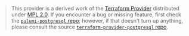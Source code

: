 > This provider is a derived work of the [Terraform Provider](https://github.com/cyrilgdn/terraform-provider-postgresql)
> distributed under [MPL 2.0](https://www.mozilla.org/en-US/MPL/2.0/). If you encounter a bug or missing feature,
> first check the [`pulumi-postgresql` repo](https://github.com/pulumi/pulumi-postgresql/issues); however, if that doesn't turn up anything,
> please consult the source [`terraform-provider-postgresql` repo](https://github.com/cyrilgdn/terraform-provider-postgresql/issues).
